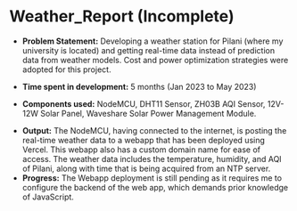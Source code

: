 # Weather_Report (Incomplete)
- **Problem Statement:** Developing a weather station for Pilani (where my university is located) and getting real-time data instead of prediction data from weather models. Cost and power optimization strategies were adopted for this project.<br/>
* **Time spent in development:** 5 months (Jan 2023 to May 2023)<br/>
+ **Components used:** NodeMCU, DHT11 Sensor, ZH03B AQI Sensor, 12V-12W Solar Panel, Waveshare Solar Power Management Module.<br/>
- **Output:** The NodeMCU, having connected to the internet, is posting the real-time weather data to a webapp that has been deployed using Vercel. This webapp also has a custom domain name for ease of access. The weather data includes the temperature, humidity, and AQI of Pilani, along with time that is being acquired from an NTP server.
- **Progress:** The Webapp deployment is still pending as it requires me to configure the backend of the web app, which demands prior knowledge of JavaScript.

